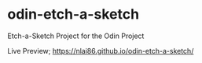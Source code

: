 # odin-etch-a-sketch
Etch-a-Sketch Project for the Odin Project

Live Preview; https://nlai86.github.io/odin-etch-a-sketch/